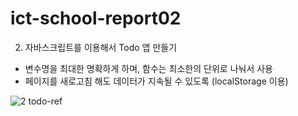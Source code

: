 # ict-school-report02

02. 자바스크립트를 이용해서 Todo 앱 만들기
  - 변수명을 최대한 명확하게 하며, 함수는 최소한의 단위로 나눠서 사용
  - 페이지를 새로고침 해도 데이터가 지속될 수 있도록 (localStorage 이용)

![2 todo-ref](https://github.com/user-attachments/assets/db1db82a-b922-428e-a9fc-340e5cf8d73b)
